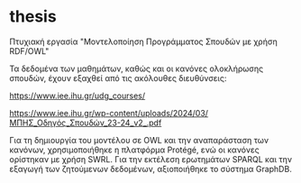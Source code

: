 # thesis
Πτυχιακή εργασία "Μοντελοποίηση Προγράμματος Σπουδών με χρήση RDF/OWL"

Τα δεδομένα των μαθημάτων, καθώς και οι κανόνες ολοκλήρωσης σπουδών, έχουν εξαχθεί από τις ακόλουθες διευθύνσεις:

https://www.iee.ihu.gr/udg_courses/

https://www.iee.ihu.gr/wp-content/uploads/2024/03/ΜΠΗΣ_Οδηγός_Σπουδών_23-24_v2_.pdf

Για τη δημιουργία του μοντέλου σε OWL και την αναπαράσταση των κανόνων, χρησιμοποιήθηκε η πλατφόρμα Protégé, ενώ οι κανόνες ορίστηκαν με χρήση SWRL.
Για την εκτέλεση ερωτημάτων SPARQL και την εξαγωγή των ζητούμενων δεδομένων, αξιοποιήθηκε το σύστημα GraphDB.
